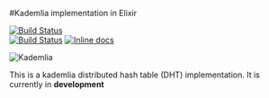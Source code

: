 #Kademlia implementation in Elixir

[![Build Status](https://semaphoreci.com/api/v1/projects/0ebd5b93-c646-48e7-bad9-985df8f71644/461700/badge.svg)](https://semaphoreci.com/zabirauf/exkademlia)      
[![Build Status](https://api.travis-ci.org/zabirauf/exkademlia.svg?branch=master)](https://travis-ci.org/zabirauf/exkademlia)
[![Inline docs](http://inch-ci.org/github/zabirauf/exkademlia.svg)](http://inch-ci.org/github/zabirauf/exkademlia)

![Kademlia](https://cloud.githubusercontent.com/assets/1104560/8395593/d0411632-1d2e-11e5-9d33-469073c8c139.jpg)

This is a kademlia distributed hash table (DHT) implementation. It is currently in **development** 


